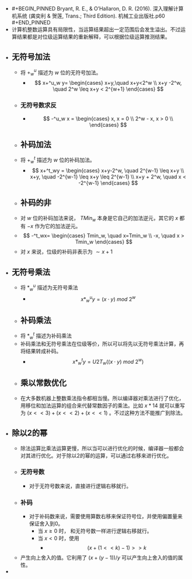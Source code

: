 - #+BEGIN_PINNED
  Bryant, R. E., & O’Hallaron, D. R. (2016). 深入理解计算机系统 (龚奕利 & 贺莲, Trans.; Third Edition). 机械工业出版社.p60
  #+END_PINNED
- 计算机整数运算具有局限性，当运算结果超出一定范围后会发生溢出。不过运算结果都是对位级运算结果的重新解释，可以根据位级运算推测结果。
- ## 无符号加法
	- 将 $+^u_w$ 描述为 $w$ 位的无符号加法。
		- $$
		  x+^u_w y=
		  \begin{cases}
		  x+y,\quad x+y<2^w \\
		  x+y -2^w, \quad 2^w \leq x+y < 2^{w+1}
		  \end{cases}
		  $$
	- ### 无符号数求反
		- $$
		  -^u_w x =
		  \begin{cases}
		  x, x = 0 \\
		  2^w - x, x > 0 \\
		  \end{cases} 
		  $$
	- ## 补码加法
	- 将 $+^t_w$ 描述为 $w$ 位的补码加法。
		- $$
		  x+^t_wy =
		  \begin{cases}
		  x+y-2^w, \quad 2^{w-1} \leq x+y \\
		  x+y, \quad -2^{w-1} \leq x+y \leq 2^{w-1} \\
		  x+y + 2^w, \quad x < -2^{w-1}
		  \end{cases}
		  $$
	- ## 补码的非
	- 对 $w$ 位的补码加法来说， $TMin_w$ 本身是它自己的加法逆元，其它的 $x$ 都有 $-x$ 作为它的加法逆元。
	- $$
	  -^t_wx=
	  \begin{cases}
	  Tmin_w, \quad x=Tmin_w \\
	  -x, \quad x > Tmin_w
	  \end{cases}
	  $$
	- 对 $x$ 来说，位级的补码非表示为 $\sim x + 1$
- ## 无符号乘法
	- 将 $*^u_w$ 描述为无符号乘法
		- $$
		  x *^u_wy=(x \cdot y)\ mod \ 2^w
		  $$
	- ## 补码乘法
	- 将 $*^t_w$ 描述为补码乘法
	- 补码乘法和无符号乘法在位级等价，所以可以将先以无符号乘法计算，再将结果转成补码。
		- $$
		  x *^t_wy = U2T_w((x\cdot y)\ mod \ 2^w)
		  $$
	- ## 乘以常数优化
	- 在大多数机器上整数乘法指令都相当慢。所以编译器对乘法进行了优化，用移位和加法运算的组合来代替常数因子的乘法。比如 $x*14$ 就可以重写为 $(x<<3)+(x<<2)+(x<<1)$ 。不过这种方法不能推广到除法。
- ## 除以2的幂
	- 除法运算比乘法运算更慢，所以当可以进行优化的时候，编译器一般都会对其进行优化。对于除以2的幂的运算，可以通过右移来进行优化。
	- ### 无符号数
		- 对于无符号数来说，直接进行逻辑右移就行。
	- ### 补码
		- 对于补码数来说，需要使用算数右移来保证符号位，并使用偏置量来保证舍入到0。
			- 当 $x \geq 0$ 时， 和无符号数一样进行逻辑右移就行。
			- 当 $x<0$ 时，使用
				- $$(x + (1 << k) -1) >> k$$
	- 产生向上舍入的值。它利用了 $(x + (y-1))/y$ 可以产生向上舍入的值的属性。
-